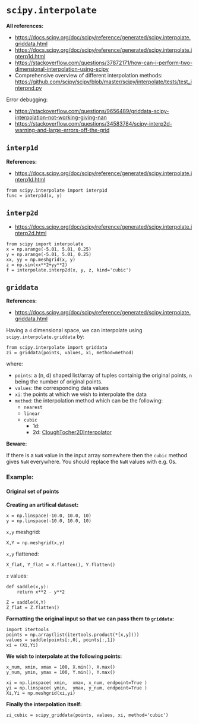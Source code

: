 # `scipy.interpolate`

**All references:**
- https://docs.scipy.org/doc/scipy/reference/generated/scipy.interpolate.griddata.html
- https://docs.scipy.org/doc/scipy/reference/generated/scipy.interpolate.interp1d.html
- https://stackoverflow.com/questions/37872171/how-can-i-perform-two-dimensional-interpolation-using-scipy
- Comprehensive overview of different interpolation methods: https://github.com/scipy/scipy/blob/master/scipy/interpolate/tests/test_interpnd.py

Error debugging:
- https://stackoverflow.com/questions/9656489/griddata-scipy-interpolation-not-working-giving-nan
- https://stackoverflow.com/questions/34583784/scipy-interp2d-warning-and-large-errors-off-the-grid

## `interp1d`

**References:**
- https://docs.scipy.org/doc/scipy/reference/generated/scipy.interpolate.interp1d.html

~~~~
from scipy.interpolate import interp1d
func = interp1d(x, y)
~~~~

## `interp2d`

- https://docs.scipy.org/doc/scipy/reference/generated/scipy.interpolate.interp2d.html

~~~~
from scipy import interpolate
x = np.arange(-5.01, 5.01, 0.25)
y = np.arange(-5.01, 5.01, 0.25)
xx, yy = np.meshgrid(x, y)
z = np.sin(xx**2+yy**2)
f = interpolate.interp2d(x, y, z, kind='cubic')
~~~~

## `griddata`

**References:**
- https://docs.scipy.org/doc/scipy/reference/generated/scipy.interpolate.griddata.html

Having a `d` dimensional space, we can interpolate using `scipy.interpolate.griddata` by:

~~~~
from scipy.interpolate import griddata
zi = griddata(points, values, xi, method=method)
~~~~

where:
- `points`: a (n, d) shaped list/array of tuples containig the original points, `n` being the number of original points.
- `values`: the corresponding data values
- `xi`: the points at which we wish to interpolate the data
- `method`: the interpolation method which can be the following:
	- `nearest`
	- `linear`
	- `cubic`
		- 1d:
		- 2d: [CloughTocher2DInterpolator][CloughTocher2DInterpolator] 


**Beware:**

If there is a `NaN` value in the input array somewhere then the `cubic` method gives `NaN` everywhere.
You should replace the `NaN` values with e.g. 0s.

### Example:

#### Original set of points

**Creating an artifical dataset:**

~~~~
x = np.linspace(-10.0, 10.0, 10)
y = np.linspace(-10.0, 10.0, 10)
~~~~

`x,y` meshgrid:

~~~~
X,Y = np.meshgrid(x,y)
~~~~

`x,y` flattened:

~~~~
X_flat, Y_flat = X.flatten(), Y.flatten()
~~~~

`z` values:

~~~~
def saddle(x,y):
    return x**2 - y**2
~~~~

~~~~
Z = saddle(X,Y)
Z_flat = Z.flatten()
~~~~

**Formatting the original input so that we can pass them to `griddata`:**

~~~~
import itertools
points = np.array(list(itertools.product(*[x,y])))
values = saddle(points[:,0], points[:,1])
xi = (Xi,Yi)
~~~~

**We wish to interpolate at the following points:**

~~~~
x_num, xmin, xmax = 100, X.min(), X.max()
y_num, ymin, ymax = 100, Y.min(), Y.max()
~~~~

~~~~
xi = np.linspace( xmin,  xmax, x_num, endpoint=True )
yi = np.linspace( ymin,  ymax, y_num, endpoint=True )
Xi,Yi = np.meshgrid(xi,yi)
~~~~

**Finally the interpolation itself:**

~~~~
zi_cubic = scipy_griddata(points, values, xi, method='cubic')
~~~~


[CloughTocher2DInterpolator]: https://docs.scipy.org/doc/scipy-0.18.1/reference/generated/scipy.interpolate.CloughTocher2DInterpolator.html#scipy.interpolate.CloughTocher2DInterpolator
